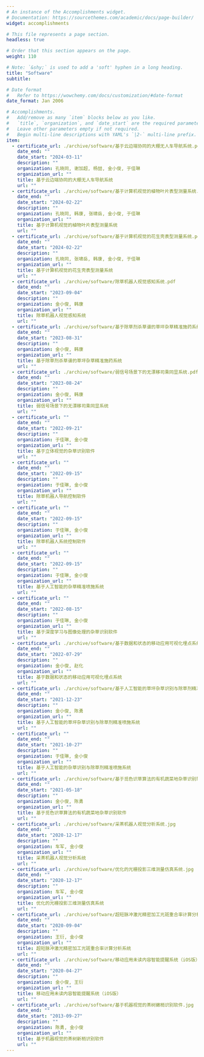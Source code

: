 ```yaml
---
# An instance of the Accomplishments widget.
# Documentation: https://sourcethemes.com/academic/docs/page-builder/
widget: accomplishments

# This file represents a page section.
headless: true

# Order that this section appears on the page.
weight: 110

# Note: `&shy;` is used to add a 'soft' hyphen in a long heading.
title: "Software"
subtitle:

# Date format
#   Refer to https://wowchemy.com/docs/customization/#date-format
date_format: Jan 2006

# Accomplishments.
#   Add/remove as many `item` blocks below as you like.
#   `title`, `organization`, and `date_start` are the required parameters.
#   Leave other parameters empty if not required.
#   Begin multi-line descriptions with YAML's `|2-` multi-line prefix.
item:
  - certificate_url: ./archive/software/基于云边端协同的大棚无人车导航系统.pdf
    date_end: ""
    date_start: "2024-03-11"
    description: ""
    organization: 孔晓同, 谢加超, 杨喆, 金小俊, 于佳琳
    organization_url: ""
    title: 基于云边端协同的大棚无人车导航系统
    url: ""
  - certificate_url: ./archive/software/基于计算机视觉的植物叶片表型测量系统.pdf
    date_end: ""
    date_start: "2024-02-22"
    description: ""
    organization: 孔晓同, 韩康, 张啸岳, 金小俊, 于佳琳
    organization_url: ""
    title: 基于计算机视觉的植物叶片表型测量系统
    url: ""
  - certificate_url: ./archive/software/基于计算机视觉的花生壳表型测量系统.pdf
    date_end: ""
    date_start: "2024-02-22"
    description: ""
    organization: 孔晓同, 张啸岳, 韩康, 金小俊, 于佳琳
    organization_url: ""
    title: 基于计算机视觉的花生壳表型测量系统
    url: ""
  - certificate_url: ./archive/software/除草机器人视觉感知系统.pdf
    date_end: ""
    date_start: "2023-09-04"
    description: ""
    organization: 金小俊, 韩康
    organization_url: ""
    title: 除草机器人视觉感知系统
    url: ""
  - certificate_url: ./archive/software/基于除草剂杀草谱的草坪杂草精准施药系统.pdf
    date_end: ""
    date_start: "2023-08-31"
    description: ""
    organization: 金小俊, 韩康
    organization_url: ""
    title: 基于除草剂杀草谱的草坪杂草精准施药系统
    url: ""
  - certificate_url: ./archive/software/弱信号场景下的无漂移司乘同显系统.pdf
    date_end: ""
    date_start: "2023-08-24"
    description: ""
    organization: 金小俊, 韩康
    organization_url: ""
    title: 弱信号场景下的无漂移司乘同显系统
    url: ""
  - certificate_url: ""
    date_end: ""
    date_start: "2022-09-21"
    description: ""
    organization: 于佳琳, 金小俊
    organization_url: ""
    title: 基于立体视觉的杂草识别软件
    url: ""
  - certificate_url: ""
    date_end: ""
    date_start: "2022-09-15"
    description: ""
    organization: 于佳琳, 金小俊
    organization_url: ""
    title: 除草机器人导航控制软件
    url: ""
  - certificate_url: ""
    date_end: ""
    date_start: "2022-09-15"
    description: ""
    organization: 于佳琳, 金小俊
    organization_url: ""
    title: 除草机器人系统控制软件
    url: ""
  - certificate_url: ""
    date_end: ""
    date_start: "2022-09-15"
    description: ""
    organization: 于佳琳, 金小俊
    organization_url: ""
    title: 基于人工智能的杂草精准喷施系统
    url: ""
  - certificate_url: ""
    date_end: ""
    date_start: "2022-08-15"
    description: ""
    organization: 于佳琳, 金小俊
    organization_url: ""
    title: 基于深度学习与图像处理的杂草识别软件
    url: ""
  - certificate_url: ./archive/software/基于数据和状态的移动应用可视化埋点系统.pdf
    date_end: ""
    date_start: "2022-07-29"
    description: ""
    organization: 金小俊, 赵化
    organization_url: ""
    title: 基于数据和状态的移动应用可视化埋点系统
    url: ""
  - certificate_url: ./archive/software/基于人工智能的草坪杂草识别与除草剂精准喷施系统.pdf
    date_end: ""
    date_start: "2021-12-23"
    description: ""
    organization: 金小俊, 陈勇
    organization_url: ""
    title: 基于人工智能的草坪杂草识别与除草剂精准喷施系统
    url: ""
  - certificate_url: ""
    date_end: ""
    date_start: "2021-10-27"
    description: ""
    organization: 于佳琳, 金小俊
    organization_url: ""
    title: 基于人工智能的杂草识别与除草剂精准喷施系统
    url: ""
  - certificate_url: ./archive/software/基于觅色识草算法的有机蔬菜地杂草识别软件.pdf
    date_end: ""
    date_start: "2021-05-18"
    description: ""
    organization: 金小俊, 陈勇
    organization_url: ""
    title: 基于觅色识草算法的有机蔬菜地杂草识别软件
    url: ""
  - certificate_url: ./archive/software/采茶机器人视觉分析系统.jpg
    date_end: ""
    date_start: "2020-12-17"
    description: ""
    organization: 车军, 金小俊
    organization_url: ""
    title: 采茶机器人视觉分析系统
    url: ""
  - certificate_url: ./archive/software/优化的光栅投影三维测量仿真系统.jpg
    date_end: ""
    date_start: "2020-12-17"
    description: ""
    organization: 车军, 金小俊
    organization_url: ""
    title: 优化的光栅投影三维测量仿真系统
    url: ""
  - certificate_url: ./archive/software/超短脉冲激光精密加工光斑重合率计算分析系统.pdf
    date_end: ""
    date_start: "2020-09-04"
    description: ""
    organization: 王衍, 金小俊
    organization_url: ""
    title: 超短脉冲激光精密加工光斑重合率计算分析系统
    url: ""
  - certificate_url: ./archive/software/移动应用未读内容智能提醒系统（iOS版）.pdf
    date_end: ""
    date_start: "2020-04-27"
    description: ""
    organization: 金小俊, 王衍
    organization_url: ""
    title: 移动应用未读内容智能提醒系统（iOS版）
    url: ""
  - certificate_url: ./archive/software/基于机器视觉的茶树嫩梢识别软件.jpg
    date_end: ""
    date_start: "2013-09-27"
    description: ""
    organization: 陈勇, 金小俊
    organization_url: ""
    title: 基于机器视觉的茶树新梢识别软件
    url: ""
---
```

